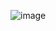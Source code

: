 ![image](https://user-images.githubusercontent.com/94219488/193409153-35117b7f-273d-43b2-8f06-287a7305aeb3.png)
